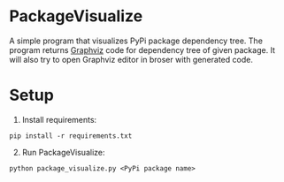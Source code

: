 # PackageVisualize
A simple program that visualizes PyPi package dependency tree. The program returns [Graphviz](https://graphviz.org/) code for dependency tree of given package.
It will also try to open Graphviz editor in broser with generated code.

# Setup
1. Install requirements:

`pip install -r requirements.txt`

2. Run PackageVisualize:

`python package_visualize.py <PyPi package name>`
